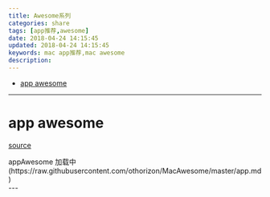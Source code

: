 ```yaml
---
title: Awesome系列
categories: share
tags: [app推荐,awesome]
date: 2018-04-24 14:15:45
updated: 2018-04-24 14:15:45
keywords: mac app推荐,mac awesome
description:
---
```


- [app awesome](#app-awesome)

<!-- more -->

---

<script src="http://cdn.bootcss.com/markdown.js/0.5.0/markdown.min.js"></script>

# app awesome

[source](https://github.com/othorizon/MacAwesome/blob/master/app.md)
<div id="appAwesome">
    appAwesome 加载中(https://raw.githubusercontent.com/othorizon/MacAwesome/master/app.md)
</div>
---

</html>

<script type="text/javascript">
    let xmlHttpRequest;
    function createXmlHttpRequest() {
        if (window.ActiveXObject) { //如果是IE浏览器      
            return new ActiveXObject("Microsoft.XMLHTTP");
        } else if (window.XMLHttpRequest) { //非IE浏览器      
            return new XMLHttpRequest();
        }
    }
    function loadData(url,callback) {
        xmlHttpRequest = createXmlHttpRequest();
        xmlHttpRequest.onreadystatechange = callback;
        xmlHttpRequest.open("GET", url, true);
        xmlHttpRequest.send(null);
    }

    function loadComplete(elementId) {
        if (xmlHttpRequest.readyState == 4) {// 4 = "loaded"
            if (xmlHttpRequest.status == 200) {// 200 = OK
                document.getElementById(elementId).innerHTML = markdown.toHTML(xmlHttpRequest.responseText);
            }
            else {
                document.getElementById(elementId).innerHTML += "<BR> #加载失败";
            }
        }
    }

    let appAwesomeUrl="https://raw.githubusercontent.com/othorizon/MacAwesome/master/app.md";
    // load app awesome
    loadData(appAwesomeUrl,function(){
        loadComplete("appAwesome")
    });
</script>
